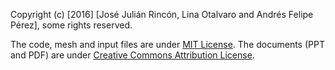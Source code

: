 Copyright (c) [2016] [José Julián Rincón, Lina Otalvaro and Andrés Felipe Pérez], some rights reserved.

The code, mesh and input files are under [MIT License](https://opensource.org/licenses/MIT). The documents (PPT and PDF) are under [Creative Commons Attribution License](http://creativecommons.org/licenses/by/4.0/).
